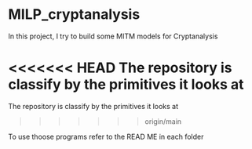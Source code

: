 # MILP_cryptanalysis

In this project, I try to build some MITM models for Cryptanalysis

<<<<<<< HEAD
The repository is classify by the primitives it looks at
=======
The repository is classify by the primitives it looks at
>>>>>>> origin/main

To use thoose programs refer to the READ ME in each folder
